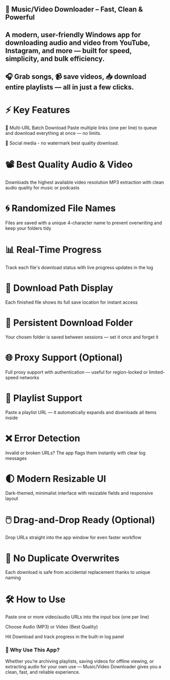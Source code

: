 ## 🎵 Music/Video Downloader – Fast, Clean & Powerful
A modern, user-friendly Windows app for downloading audio and video from YouTube, Instagram, and more — built for speed, simplicity, and bulk efficiency.
---
🎧 Grab songs, 📹 save videos, 📥 download entire playlists — all in just a few clicks.
---
# ⚡ Key Features
🔗 Multi-URL Batch Download
Paste multiple links (one per line) to queue and download everything at once — no limits.

🔗 Social media - no watermark best quality download.

# 📽️ Best Quality Audio & Video
Downloads the highest available video resolution
MP3 extraction with clean audio quality for music or podcasts

# 🌀 Randomized File Names
Files are saved with a unique 4-character name to prevent overwriting and keep your folders tidy

# 📊 Real-Time Progress
Track each file's download status with live progress updates in the log

# 📁 Download Path Display
Each finished file shows its full save location for instant access

# 📌 Persistent Download Folder
Your chosen folder is saved between sessions — set it once and forget it

# 🌐 Proxy Support (Optional)
Full proxy support with authentication — useful for region-locked or limited-speed networks

# 🧩 Playlist Support
Paste a playlist URL — it automatically expands and downloads all items inside

# ❌ Error Detection
Invalid or broken URLs? The app flags them instantly with clear log messages

# 🌓 Modern Resizable UI
Dark-themed, minimalist interface with resizable fields and responsive layout

# 🖱️ Drag-and-Drop Ready (Optional)
Drop URLs straight into the app window for even faster workflow

# 🔐 No Duplicate Overwrites
Each download is safe from accidental replacement thanks to unique naming

# 🛠️ How to Use
Paste one or more video/audio URLs into the input box (one per line)

Choose Audio (MP3) or Video (Best Quality)


Hit Download and track progress in the built-in log panel

### 🚀 Why Use This App?
Whether you’re archiving playlists, saving videos for offline viewing, or extracting audio for your own use — Music/Video Downloader gives you a clean, fast, and reliable experience.
